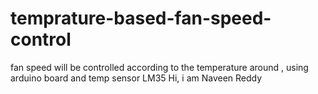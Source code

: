 # temprature-based-fan-speed-control
fan speed will be controlled according to the temperature around , using arduino board and temp sensor LM35
Hi, i am Naveen Reddy
